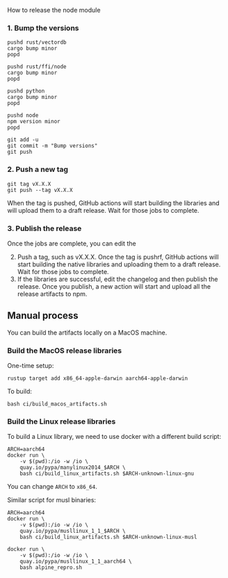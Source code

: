 
How to release the node module

### 1. Bump the versions

<!-- TODO: we also need to bump the optional dependencies for node! -->

```shell
pushd rust/vectordb
cargo bump minor
popd

pushd rust/ffi/node
cargo bump minor
popd

pushd python
cargo bump minor
popd

pushd node
npm version minor
popd

git add -u
git commit -m "Bump versions"
git push
```

### 2. Push a new tag

```shell
git tag vX.X.X
git push --tag vX.X.X
```

When the tag is pushed, GitHub actions will start building the libraries and
will upload them to a draft release. Wait for those jobs to complete.

### 3. Publish the release

Once the jobs are complete, you can edit the 

2. Push a tag, such as vX.X.X. Once the tag is pushrf, GitHub actions will start
   building the native libraries and uploading them to a draft release. Wait for
   those jobs to complete.
3. If the libraries are successful, edit the changelog and then publish the
   release. Once you publish, a new action will start and upload all the 
   release artifacts to npm.

## Manual process

You can build the artifacts locally on a MacOS machine.

### Build the MacOS release libraries

One-time setup:

```shell
rustup target add x86_64-apple-darwin aarch64-apple-darwin
```

To build:

```shell
bash ci/build_macos_artifacts.sh
```

### Build the Linux release libraries

To build a Linux library, we need to use docker with a different build script:

```shell
ARCH=aarch64
docker run \
    -v $(pwd):/io -w /io \
    quay.io/pypa/manylinux2014_$ARCH \
    bash ci/build_linux_artifacts.sh $ARCH-unknown-linux-gnu
```

You can change `ARCH` to `x86_64`.

Similar script for musl binaries:

```shell
ARCH=aarch64
docker run \
    -v $(pwd):/io -w /io \
    quay.io/pypa/musllinux_1_1_$ARCH \
    bash ci/build_linux_artifacts.sh $ARCH-unknown-linux-musl
```

<!--

For debugging, use these snippets:

```shell
ARCH=aarch64
docker run -it \
    -v $(pwd):/io -w /io \
    quay.io/pypa/manylinux2014_$ARCH \
    bash
```

```shell
ARCH=aarch64
docker run -it \
    -v $(pwd):/io -w /io \
    quay.io/pypa/musllinux_1_1_$ARCH \
    bash
```

Note: musllinux_1_1 is Alpine Linux 3.12
-->

```
docker run \
    -v $(pwd):/io -w /io \
    quay.io/pypa/musllinux_1_1_aarch64 \
    bash alpine_repro.sh
```